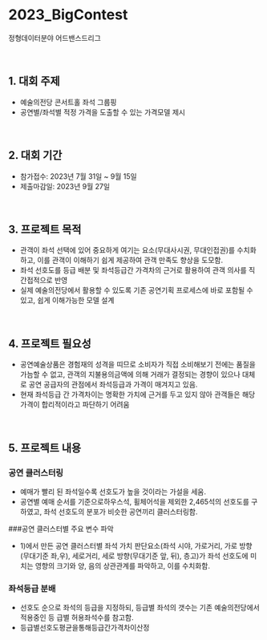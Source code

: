 # 2023_BigContest
정형데이터분야 어드밴스드리그

<br>

## 1. 대회 주제

- 예술의전당 콘서트홀 좌석 그룹핑
- 공연별/좌석별 적정 가격을 도출할 수 있는 가격모델 제시

<br>

## 2. 대회 기간

- 참가접수: 2023년 7월 31일 ~ 9월 15일
- 제출마감일: 2023년 9월 27일

<br>

## 3. 프로젝트 목적

- 관객이 좌석 선택에 있어 중요하게 여기는 요소(무대사시권, 무대인접권)를 수치화하고, 이를 관객이 이해하기 쉽게 제공하여 관객 만족도 향상을 도모함.
- 좌석 선호도를 등급 배분 및 좌석등급간 가격차의 근거로 활용하여 관객 의사를 직간접적으로 반영
- 실제 예술의전당에서 활용할 수 있도록 기존 공연기획 프로세스에 바로 포함될 수 있고, 쉽게 이해가능한 모델 설계

<br>

## 4. 프로젝트 필요성

- 공연예술상품은 경험재의 성격을 띠므로 소비자가 직접 소비해보기 전에는 품질을 가늠할 수 없고, 관객의 지불용의금액에 의해 거래가 결정되는 경향이 있으나 대체로 공연 공급자의 관점에서 좌석등급과 가격이 매겨지고 있음.
- 현재 좌석등급 간 가격차이는 명확한 가치에 근거를 두고 있지 않아 관객들은 해당 가격이 합리적이라고 파단하기 어려움

<br>

## 5. 프로젝트 내용

### 공연 클러스터링
- 예매가 빨리 된 좌석일수록 선호도가 높을 것이라는 가설을 세움.
- 공연별 예매 순서를 기준으로하우스석, 휠체어석을 제외한 2,465석의 선호도를 구하였고, 좌석 선호도의 분포가 비슷한 공연끼리 클러스터링함. 

###공연 클러스터별 주요 변수 파악
- 1)에서 만든 공연 클러스터별 좌석 가치 판단요소(좌석 시야, 가로거리, 가로 방향(무대기준 좌,우), 세로거리, 세로 방향(무대기준 앞, 뒤), 층고)가 좌석 선호도에 미치는 영향의 크기와 양, 음의 상관관계를 파악하고, 이를 수치화함. 

### 좌석등급 분배
- 선호도 순으로 좌석의 등급을 지정하되, 등급별 좌석의 갯수는 기존 예술의전당에서 적용중인 등 급별 허용좌석수를 참고함.
- 등급별선호도평균을통해등급간가격차이산정
